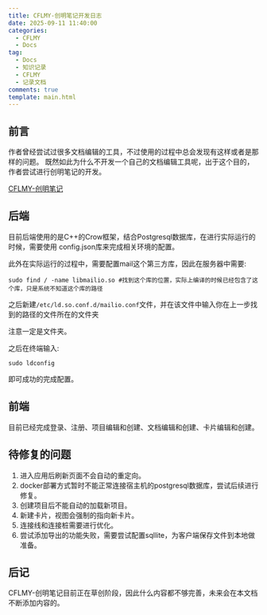 ```yaml
---
title: CFLMY-创明笔记开发日志
date: 2025-09-11 11:40:00
categories:
  - CFLMY
  - Docs
tag:
  - Docs
  - 知识记录
  - CFLMY
  - 记录文档
comments: true
template: main.html
---
```


## 前言
作者曾经尝试过很多文档编辑的工具，不过使用的过程中总会发现有这样或者是那样的问题。
既然如此为什么不开发一个自己的文档编辑工具呢，出于这个目的，作者尝试进行创明笔记的开发。

[CFLMY-创明笔记](https://www.cflmy.com)

## 后端
目前后端使用的是C++的Crow框架，结合Postgresql数据库，在进行实际运行的时候，需要使用
config.json库来完成相关环境的配置。

此外在实际运行的过程中，需要配置mail这个第三方库，因此在服务器中需要:
```shell
sudo find / -name libmailio.so #找到这个库的位置，实际上编译的时候已经包含了这个库，只是系统不知道这个库的路径
```
之后新建`/etc/ld.so.conf.d/mailio.conf`文件，并在该文件中输入你在上一步找到的路径的文件所在的文件夹

注意一定是文件夹。

之后在终端输入:
```shell
sudo ldconfig
```

即可成功的完成配置。

## 前端
目前已经完成登录、注册、项目编辑和创建、文档编辑和创建、卡片编辑和创建。

## 待修复的问题
1. 进入应用后刷新页面不会自动的重定向。
2. docker部署方式暂时不能正常连接宿主机的postgresql数据库，尝试后续进行修复。
3. 创建项目后不能自动的加载新项目。
4. 新建卡片，视图会强制的指向新卡片。
5. 连接线和连接桩需要进行优化。
6. 尝试添加导出的功能失败，需要尝试配置sqllite，为客户端保存文件到本地做准备。


## 后记

CFLMY-创明笔记目前正在草创阶段，因此什么内容都不够完善，未来会在本文档不断添加内容的。